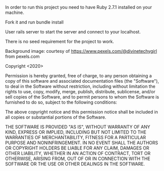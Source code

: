 In order to run this project you need to have Ruby 2.7.1 installed on your machine.

Fork it and run bundle install

User rails server to start the server and connect to your localhost. 

There is no seed requirement for the project to work.

Background image: courtesy of https://www.pexels.com/@divinetechygirl from pexels.com

Copyright <2020> <Claudiu-Andrei Pestenariu>

Permission is hereby granted, free of charge, to any person obtaining a copy of this software and associated documentation files (the "Software"), to deal in the Software without restriction, including without limitation the rights to use, copy, modify, merge, publish, distribute, sublicense, and/or sell copies of the Software, and to permit persons to whom the Software is furnished to do so, subject to the following conditions:

The above copyright notice and this permission notice shall be included in all copies or substantial portions of the Software.

THE SOFTWARE IS PROVIDED "AS IS", WITHOUT WARRANTY OF ANY KIND, EXPRESS OR IMPLIED, INCLUDING BUT NOT LIMITED TO THE WARRANTIES OF MERCHANTABILITY, FITNESS FOR A PARTICULAR PURPOSE AND NONINFRINGEMENT. IN NO EVENT SHALL THE AUTHORS OR COPYRIGHT HOLDERS BE LIABLE FOR ANY CLAIM, DAMAGES OR OTHER LIABILITY, WHETHER IN AN ACTION OF CONTRACT, TORT OR OTHERWISE, ARISING FROM, OUT OF OR IN CONNECTION WITH THE SOFTWARE OR THE USE OR OTHER DEALINGS IN THE SOFTWARE.
